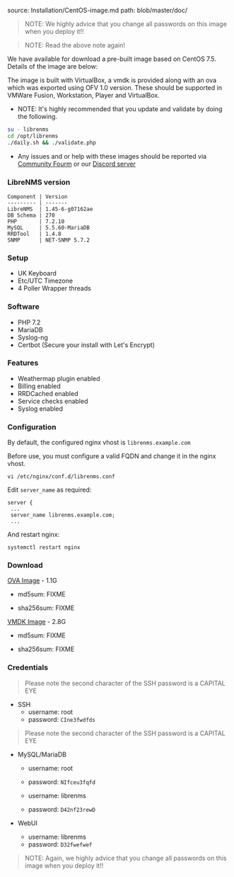 source: Installation/CentOS-image.md
path: blob/master/doc/
> NOTE: We highly advice that you change all passwords on this image when you deploy it!!

> NOTE: Read the above note again!

We have available for download a pre-built image based on CentOS 7.5. Details of the image are below:

The image is built with VirtualBox, a vmdk is provided along with an ova which was exported using OFV 1.0 version. 
These should be supported in VMWare Fusion, Workstation, Player and VirtualBox.

* NOTE: It's highly recommended that you update and validate by doing the following. 
```bash
su - librenms
cd /opt/librenms
./daily.sh && ./validate.php
```

* Any issues and or help with these images should be reported via [Community Fourm](https://community.librenms.org) or our [Discord server](https://t.libren.ms/discord)

### LibreNMS version
```
Component | Version
--------- | -------
LibreNMS  | 1.45-6-g07162ae
DB Schema | 270
PHP       | 7.2.10
MySQL     | 5.5.60-MariaDB
RRDTool   | 1.4.8
SNMP      | NET-SNMP 5.7.2
```

### Setup

  - UK Keyboard
  - Etc/UTC Timezone
  - 4 Poller Wrapper threads

### Software

  - PHP 7.2
  - MariaDB
  - Syslog-ng
  - Certbot (Secure your install with Let's Encrypt)

### Features

  - Weathermap plugin enabled
  - Billing enabled
  - RRDCached enabled
  - Service checks enabled
  - Syslog enabled

### Configuration

By default, the configured nginx vhost is `librenms.example.com`

Before use, you must configure a valid FQDN and change it in the nginx vhost.

    vi /etc/nginx/conf.d/librenms.conf

Edit `server_name` as required:
```nginx
server {
 ...
 server_name librenms.example.com;
 ...
```
And restart nginx:

    systemctl restart nginx

### Download

[OVA Image](http://www.lathwood.co.uk/librenms/librenms_centos_7.ova) - 1.1G

  - md5sum: FIXME

  - sha256sum: FIXME

[VMDK Image](http://www.lathwood.co.uk/librenms/librenms_centos_7.vmdk) - 2.8G

  - md5sum: FIXME

  - sha256sum: FIXME

### Credentials

> Please note the second character of the SSH password is a CAPITAL EYE

  - SSH
    - username: root
    - password: `CIne3fwdfds`

> Please note the second character of the SSH password is a CAPITAL EYE

  - MySQL/MariaDB
    - username: root
    - password: `NIfceu3fqfd`

    - username: librenms
    - password: `D42nf23rewD`

  - WebUI
    - username: librenms
    - password: `D32fwefwef`

> NOTE: Again, we highly advice that you change all passwords on this image when you deploy it!!
